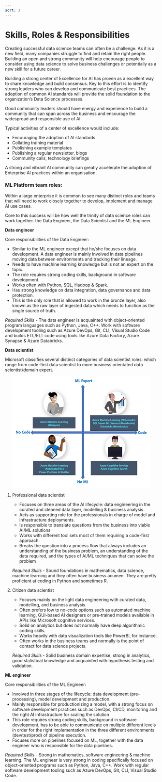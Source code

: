 ```yaml
---
sort: 3
---
```

# Skills, Roles & Responsibilities

Creating successful data science teams can often be a challenge. As it is a new field, many companies struggle to find and retain the right people. Building an open and strong community will help encourage people to consider using data science to solve business challenges or potentially as a new skill for a future career. 

Building a strong center of Excellence for AI has proven as a excellent way to share knowledge and build consensus. 
Key to this effort is to identify strong leaders who can develop and communicate best practices. The adoption of common AI standards will provide the solid foundation to the organization’s Data Science processes.  

Good community leaders should have energy and experience to build a community that can span across the business and encourage the widespread and responsible use of AI.  

Typical activities of a center of excellence would include:

* Encouraging the adoption of AI standards
* Collating training material
* Publishing example templates
* Publishing a regular newsletter, blogs
* Community calls, technology briefings

A strong and vibrant AI community can greatly accelerate the adoption of Enterprise AI practices within an organisation.

### ML Platform team roles:

Within a large enterprise it is common to see many distinct roles and teams that will need to work closely together to develop, implement and manage AI use cases. 

Core to this success will be how well the trinity of data science roles can work together. the Data Engineer, the Data Scientist and the ML Engineer.  

**Data engineer**

Core responsibilities of the Data Engineer:

* Similar to the ML engineer except that he/she focuses on data development. A data engineer is mainly involved in data pipelines moving data between environments and tracking their lineage.
* Needs to have machine learning knowledge but is not an expert on the topic.
* The role requires strong coding skills, background in software development.
* Works often with Python, SQL, Hadoop & Spark.
* Has strong knowledge on data integration, data governance and data protection. 
* This is the only role that is allowed to work in the bronze layer, also known as the raw layer of ingested data which needs to function as the single source of truth.

*Required Skills* - The data engineer is acquainted with object-oriented program languages such as Python, Java, C++. Work with software development tooling such as Azure DevOps, Git, CLI, Visual Studio Code and builds ETL/ELT code using tools like Azure Data Factory, Azure Synapse & Azure Databricks.

**Data scientist**

Microsoft classifies several distinct categories of data scientist roles: which range from code-first data scientist to more business orientated data scientist/domain expert.

<p align ="center"><img src="DSTypes.png" alt="Data Science Team Roles" /></p>

1. Professional data scientist
    * Focuses on three areas of the AI lifecycle: data engineering in the curated and cleaned data layer, modelling & business analysis. 
    * Acts as supporting role for the professionals in charge of model and infrastructure deployments.
    * Is responsible to translate questions from the business into viable AI/ML solutions
    * Works with different tool sets most of them requiring a code-first approach.
    * Breaks the question into a process flow that always includes an understanding of the business problem, an understanding of the data required, and the types of AI/ML techniques that can solve the problem 

    *Required Skills* - Sound foundations in mathematics, data science, machine learning and they often have business acumen. They are pretty proficient at coding in Python and sometimes R.

2. Citizen data scientist
    * Focuses mainly on the light data engineering with curated data, modelling, and business analysis.
    * Often prefers low to no-code options such as automated machine learning, GUI-based AI designers or pre-trained models available in APIs like Microsoft cognitive services.
    * Solid on analytics but does not normally have deep algorithmic coding skills.
    * Works heavily with data visualization tools like PowerBI, for instance.
    * Often works in the business teams and normally is the point of contact for data science projects.

    *Required Skills* - Solid business domain expertise, strong in analytics, good statistical knowledge and acquainted with hypothesis testing and validation.

**ML engineer**

Core responsibilities of the ML Engineer:

* Involved in three stages of the lifecycle: data development (pre-processing), model development and production.
* Mainly responsible for productionizing a model, with a strong focus on software development practices such as DevOps, CI/CD, monitoring and the right AI infrastructure for scaling the solution
* This role requires strong coding skills, background in software development, has to be able to communicate on multiple different levels in order for the right implementation in the three different environments (dev/test/prod) of pipeline execution.
* Focuses more on pipelines focused on ML, together with the data engineer who is responsible for the data pipelines.

*Required Skills* - Strong in mathematics, software engineering & machine learning. The ML engineer is very strong in coding specifically focused on object-oriented programs such as Python, Java, C++. Work with regular software development tooling such as Azure DevOps, Git, CLI, Visual Studio Code.
